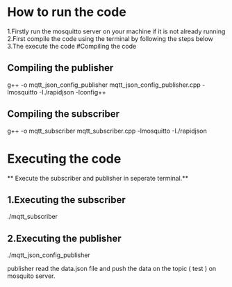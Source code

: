 
# How to run the code
1.Firstly run the mosquitto server on your machine if it is not already running
2.First compile the code using the terminal by following the steps below
3.The execute the code
#Compiling the code
 
## Compiling the publisher
g++ -o mqtt_json_config_publisher mqtt_json_config_publisher.cpp -lmosquitto -I./rapidjson -lconfig++

## Compiling the subscriber
g++ -o mqtt_subscriber mqtt_subscriber.cpp -lmosquitto -I./rapidjson

# Executing the code
** Execute the subscriber and publisher in seperate terminal.**

## 1.Executing the subscriber
./mqtt_subscriber

## 2.Executing the publisher
./mqtt_json_config_publisher


 publisher read the data.json file and push the data on the topic ( test ) on mosquito server.
